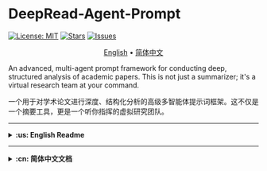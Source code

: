 # DeepRead-Agent-Prompt

[![License: MIT](https://img.shields.io/badge/License-MIT-yellow.svg)](https://opensource.org/licenses/MIT)
[![Stars](https://img.shields.io/github/stars/li4oya/DeepRead-Agent-Prompt?style=social)](https://github.com/li4oya/DeepRead-Agent-Prompt/stargazers)
[![Issues](https://img.shields.io/github/issues/li4oya/DeepRead-Agent-Prompt)](https://github.com/li4oya/DeepRead-Agent-Prompt/issues)

<p align="center">
  <a href="#-about-the-project">English</a> •
  <a href="#-关于项目">简体中文</a>
</p>

An advanced, multi-agent prompt framework for conducting deep, structured analysis of academic papers. This is not just a summarizer; it's a virtual research team at your command.

一个用于对学术论文进行深度、结构化分析的高级多智能体提示词框架。这不仅是一个摘要工具，更是一个听你指挥的虚拟研究团队。

---

<details>
<summary><strong>:us: English Readme</strong></summary>

## 🚀 About The Project

In the age of information overload, researchers and students are drowning in papers. Traditional "summarize this" prompts provide a superficial overview at best. They often miss the nuances of the methodology, the context of the research, and the true significance of the experimental results.

**DeepRead-Agent-Prompt** solves this problem by simulating a collaborative team of AI specialists. Each "agent" has a distinct role—from identifying core concepts to meticulously dissecting the methodology and experimental design. The result is a comprehensive, multi-faceted analysis that mirrors the depth you'd expect from a human expert group.

### ✨ Key Features

*   **🧠 Multi-Agent Simulation**: Deploys five specialized AI agents for a holistic analysis.
*   **🔬 In-Depth Methodological Breakdown**: Goes far beyond summarization to provide a step-by-step deconstruction of the paper's technical approach.
*   **📊 Structured Experimental Analysis**: Presents experimental results in a clear "Reason - Result - Figure" format for easy digestion.
*   **🧩 Context-Aware**: Analyzes the paper's background, core scientific questions, and its place within the broader research landscape.
*   **🤖 Model Agnostic**: Designed to work with any powerful Large Language Model (e.g., GPT-4o, Claude 3 Opus, Gemini 1.5).
*   **📖 Open & Transparent**: The entire prompt is open-source, allowing for community verification, customization, and improvement.

## 🤖 The Core Prompt

This is the engine that drives the analysis. It's designed to be a single, powerful prompt that you provide to your chosen LLM.

<details>
<summary><strong>Click to view the full Multi-Agent Prompt</strong></summary>

```
Task: In-depth Collaborative Analysis of an Academic Paper
Role Definitions
You will act as a Project Coordinator, responsible for dispatching five AI agents with different specialized abilities to collaboratively complete a comprehensive, in-depth analysis of a research paper. These five agents are:

1. Academic Keyword Extraction Expert
Responsibilities: Identify and extract the 3-5 most central academic domain keywords from the paper's content.

Key Focus: Ensure the accuracy and representativeness of the keywords by synthesizing information from the abstract, main text, and figures.

2. Research Background Analysis Expert
Responsibilities: Conduct a comprehensive analysis of the paper's research background and related work.

Key Focus:

Summarize the current state of the art, challenges, and development trends in the paper's field.

List and analyze related research works, including significant pioneering studies and the latest advancements.

Elucidate the importance, necessity, and innovative contributions of the current study.

Reference the introduction section and relevant data figures.

3. Problem Identification Expert
Responsibilities: Precisely identify and articulate the core scientific problem addressed in the paper.

Key Focus:

Clearly define the core problem the paper aims to solve.

Analyze the significance and research value of this problem.

Identify the limitations and shortcomings of existing methods.

Enhance understanding by referencing illustrative diagrams or comparative figures related to the problem.

4. Methodology Design Analysis Expert
Responsibilities: Provide a deep, step-by-step, multi-level analysis of the methodology proposed in the paper.

Detailed Work Requirements:

4.1 Overall Methodological Architecture Analysis
Overall Design Philosophy: Explain the core idea and design philosophy of the method.

Architectural Component Diagram: Based on the system architecture diagram, detail the functional role of each module.

Data Flow Analysis: Trace the path and transformation of data throughout the entire system.

Differentiation from Existing Methods: Highlight the innovative architectural features of this method.

4.2 Step-by-Step Breakdown of Key Procedures
Provide an in-depth analysis for each key step of the methodology:

Step X: [Step Name]

Objective and Role: What specific problem does this step address, and what is its function within the overall method?

Input-Output Definition: Clearly define the input data format and the resulting output of this step.

Core Algorithmic Mechanism:

Describe the working principle of the algorithm in detail.

Explain the meaning and computational logic of key mathematical formulas.

Analyze the time/space complexity of the algorithm (if mentioned).

Technical Implementation Details:

The specific computational process and processing steps.

The rationale behind key parameter settings and their impact.

Any special data processing techniques or optimization strategies.

Innovation Identification: How does this step improve upon traditional methods?

Corresponding Figure/Table Reference: Clearly cite relevant algorithm flowcharts, formula images, or illustrative diagrams.

4.3 In-depth Interpretation of Key Technologies
Core Algorithm Deep Dive:

The mathematical foundation and theoretical basis of the algorithm.

Analysis of theoretical properties such as convergence, stability, etc.

The scope of applicability and limitations of the algorithm.

Key Data Structures: Important data representation methods and storage strategies.

Optimization Strategy Analysis: Techniques for performance improvement, computational acceleration, etc.

Robustness Design: Mechanisms for handling edge cases and abnormal data.

4.4 Method Integration and Synergy
Inter-Module Interaction: The collaboration mechanisms between different components.

End-to-End Pipeline: The complete processing chain from raw input to final output.

Key Decision Points: Important branches and logical judgments during the method's execution.

5. Experiment Analysis Expert
Responsibilities: Systematically evaluate the paper's experimental design and results analysis.

Key Focus:

Describe the experimental setup in detail (datasets, evaluation metrics, baseline methods, hardware configuration, etc.).

Analyze each experiment in a standardized format, specifically including:

Rationale for Experimental Design: Explain why this experiment was designed and what hypothesis it aims to validate.

Experimental Results: Describe the quantitative and qualitative results in detail.

Corresponding Figures/Tables: Clearly identify the specific figure or table numbers and their content that support the experimental results.

Evaluate the sufficiency, scientific rigor, and persuasiveness of the experiments.

Input Materials
You will receive the following complete paper materials:

Paper Abstract: A summary of the core content.

Paper Main Text: The full text, thoroughly cleaned and pre-processed.

List of Image Resources: High-resolution image paths for each page of the paper, including figures, tables, formulas, algorithm flowcharts, and system architecture diagrams.

Execution Flow
Phase One: Task Distribution and Guidance
Distribute the paper materials (abstract, main text, image resources) to all five specialized agents.

Provide targeted instructions for each agent:

Guide the Keyword Extraction Expert to distill precise keywords using multi-dimensional information.

Guide the Research Background Analysis Expert to deeply investigate related work and the current state of the art.

Guide the Problem Identification Expert to accurately pinpoint the core problem and its significance.

Critically guide the Methodology Design Analysis Expert to leverage image resources for understanding complex technical details and to perform a step-by-step deep dive according to the detailed requirements in sections 4.1-4.4.

Critically guide the Experiment Analysis Expert to analyze the complete logic of each experiment following the standardized format.

Phase Two: Coordination and Integration
Collect and integrate the professional analysis results from all agents to form a structured, comprehensive report.

Final Deliverable
Generate a clearly structured and detailed comprehensive analysis report, strictly organized into the following five sections:

1. Core Keywords
3-5 of the most representative academic keywords.

A brief explanation for each keyword.

2. Research Background and Related Work
Current state and development trends of the research field.

A list of related research works and an analysis of their contributions.

The innovation and importance of the present study.

3. Core Scientific Problem
A clear definition of the problem to be solved.

The importance and challenges of the problem.

The limitations of existing methods.

4. Methodology Design Explained
4.1 Overall Methodological Architecture
Overall Design Philosophy: ...

Analysis of Architectural Components: (Reference Figure X)...

Data Flow: ...

Innovative Architectural Features: ...

4.2 Detailed Analysis of Key Steps
Step 1: [Specific Step Name]

Objective and Role: ...

Input and Output: ...

Core Algorithmic Mechanism:

Working Principle: ...

Interpretation of Mathematical Formulas: ...

Complexity Analysis: ...

Technical Implementation Details:

Specific Computational Process: ...

Parameter Settings: ...

Optimization Strategies: ...

Innovation: ...

Corresponding Figure/Table: Figure X shows...

[Repeat the above format for each key step]

4.3 In-depth Analysis of Core Technologies
4.3.1 Disciplinary Affiliation and Theoretical Foundations
Primary Academic Field: Clearly identify the core discipline to which the paper's method belongs (e.g., Machine Learning, Computer Vision, Natural Language Processing, Signal Processing, Statistics, Mathematical Optimization, Control Theory).

Interdisciplinary Identification: Identify any cross-disciplinary theories involved (e.g., Cognitive Science, Neuroscience, Information Theory, Graph Theory, Game Theory).

Theoretical Lineage:

Mathematical Foundations: Relevant theories from probability, linear algebra, calculus, statistics, topology, etc.

Algorithmic Theory: The theoretical origins of the employed algorithms (e.g., Deep Learning, Reinforcement Learning, Evolutionary Algorithms, Graph Algorithms, Optimization Theory).

Domain-Specific Theory: The core theoretical frameworks and fundamental assumptions of the professional field.

Methodological Genealogy: The method's position in the developmental history of its discipline, its evolutionary relationships, and its theoretical heritage.

4.3.2 Core Algorithm Deep Dive
The mathematical foundation and theoretical basis of the algorithm.

Analysis of theoretical properties such as convergence, stability, etc.

The scope of applicability and limitations of the algorithm.

4.3.3 Key Data Structures and Representations
Important data representation methods and storage strategies.

The theoretical advantages and computational efficiency of the chosen data structures.

4.3.4 Optimization Strategy Analysis
Techniques for performance improvement, computational acceleration, etc.

The theoretical basis and applicable conditions for the optimization strategies.

4.3.5 Robustness Design
Mechanisms for handling edge cases and abnormal data.

The theoretical basis and implementation methods for ensuring stability.

4.4 Method Integration Analysis
Module-Synergy Mechanism: ...

End-to-End Processing Pipeline: ...

Key Decision Logic: ...

5. Experiment Analysis
5.1 Experimental Setup
Dataset Description

Explanation of Evaluation Metrics

Introduction of Baseline Methods

Experimental Platform and Parameter Configuration

5.2 Detailed Experimental Analysis
For each experiment, analyze according to the following three dimensions:

Experiment X: [Experiment Name]

Rationale for Experimental Design: What hypothesis or question is this experiment designed to validate or answer?

Experimental Results: Detailed quantitative data and qualitative analysis.

Corresponding Figure/Table: Clearly label the figure/table number (e.g., Figure X, Table Y) that supports this result.

Quality Requirements
Professionalism: Ensure each section is completed by the corresponding domain expert.

Completeness: Make full use of the provided text and image information.

Accuracy: Pay special attention to the technical details in the methodology and experiment sections.

Depth: The methodology section must provide a step-by-step, in-depth technical analysis.

Standardization: The experiment analysis section must strictly follow the "Rationale-Results-Figure/Table" three-part structure.

Coherence: The report must be clearly structured with a logical flow.

Figure-Text Correlation: Ensure every technical point is clearly supported by and cites a relevant figure or table.

Please begin the in-depth collaborative analysis of the academic paper according to the requirements above.
```

</details>

## 🛠️ How to Use

1.  **Copy the Prompt**: Copy the entire core prompt from the section above.
2.  **Prepare Your Materials**:
    *   Convert your target paper (e.g., a PDF) into plain text.
    *   (Optional but Recommended) Note down critical diagrams or formulas with their figure numbers.
3.  **Engage the LLM**:
    *   Open a session with a powerful LLM (e.g., GPT-4o).
    *   Paste the **DeepRead-Agent-Prompt** as your first message.
    *   In the next message, provide the paper's text and any image information.
4.  **Receive the Analysis**: The LLM will generate a detailed, structured report.

## 💡 Example Output

Here is a condensed example of the output for the paper *"Respond to Change With Constancy: Instruction-Tuning With LLM for Non-I.I.D. Network Traffic Classification"*.

<details>
<summary><strong>Click to view example analysis</strong></summary>

Here is a comprehensive, in-depth analysis of the research paper, structured as a collaborative report from five specialized AI agents.

1. Core Keywords
Encrypted Traffic Classification: This is the primary task domain. The paper focuses on identifying the category (e.g., application, service, malware) of network traffic even when its content is encrypted and unreadable .

Out-of-Distribution (O.O.D.) Generalization: This is the core challenge the paper addresses. It refers to a model's ability to maintain high performance on test data that follows a different statistical distribution from the training data, a common issue in real-world networks due to factors like application updates and time shifts .

Large Language Models (LLMs): This is the core technology leveraged. The paper adapts the powerful generalization and reasoning capabilities of LLMs, which are typically used for text, to the non-textual domain of network traffic analysis .

Instruction Tuning: This is the key methodological paradigm. Instead of full-scale retraining, the paper uses a lightweight, two-stage tuning process where the LLM is guided with specific instructions to learn traffic graph structures and then adapt to the classification task, enhancing efficiency and O.O.D. performance .

2. Research Background and Related Work
Current State and Development Trends:
The field of network traffic classification is crucial for cybersecurity and network management . However, the widespread adoption of encryption has rendered traditional methods like deep packet inspection (DPI) obsolete . In response, research has shifted towards machine learning-based approaches that analyze content-agnostic data. These are broadly categorized into:

Statistical Feature-based Methods: Using classical machine learning on hand-crafted statistical features (e.g., packet sizes, timings) .

Deep Learning-based Methods: Using neural networks to automatically learn features from raw packet data or sequences .

Pre-training Methods: Applying models like BERT (e.g., ET-BERT) to traffic data to learn general representations, which has shown improved generalization .

Related Research Works and Analysis:
The paper situates its work in the context of several key advancements. Studies like FS-Net and Deeppacket pioneered the use of deep learning on raw traffic sequences. More recent works such as ET-BERT have demonstrated the power of pre-training transformers for this task, achieving strong generalization. Concurrently, methods like GraphDApp and the research on FRG features have highlighted the importance of modeling multi-flow interactions using graph structures to capture more robust patterns.

Innovation and Importance of the Present Study:
The primary innovation of this paper is the novel integration of Large Language Models (LLMs) with a graph-based traffic representation through a self-supervised instruction tuning paradigm. While previous works have struggled with the Independent and Identically Distributed (I.I.D.) assumption , their performance degrades significantly under real-world Out-of-Distribution (O.O.D.) conditions where traffic patterns constantly shift . This study addresses this critical gap by:

Focusing explicitly on O.O.D. generalization, a more realistic and challenging problem.

Leveraging the emergent reasoning and generalization capabilities of LLMs, which have been largely unexplored for this specific problem .

Proposing an efficient instruction-tuning framework (ETooL) that avoids costly retraining, a major limitation of traditional O.O.D. solutions .

Introducing NETD, the first traffic dataset designed specifically to support research on dynamic and controllable distributional shifts .

3. Core Scientific Problem
Problem Definition:
The core scientific problem is the significant performance degradation of encrypted traffic classification models when faced with Out-of-Distribution (O.O.D.) data. This occurs when the statistical distribution of the network traffic changes between the training phase and the deployment (testing) phase, a phenomenon known as "distribution drift" .

Importance and Challenges:
In real-world network environments, distribution drift is inevitable and frequent, caused by factors such as:

Application version updates .

Changes in user behavior over time .

Evolution of network infrastructure and protocols.
This makes models trained under the conventional I.I.D. assumption fragile and unreliable in practice . The challenge is to build a classifier that is robust to these changes and can generalize its knowledge to new, unseen traffic patterns without needing constant access to new labeled data.

Limitations of Existing Methods:
Existing approaches are inadequate for two main reasons :

Feature Instability: Features extracted from single packets or single flows are often not stable enough to withstand distributional shifts .

Insufficient Generalization: Models are typically designed to minimize empirical error on the training distribution and fail to generalize when this distribution changes. The common solution—periodically retraining the model on newly labeled data—is expensive, time-consuming, and labor-intensive, as illustrated in Figure 1(a) .

Figure 1 from the paper starkly contrasts the traditional, reactive "Re-Label, Re-Train" cycle with the proposed proactive "Instruction-Tuning" approach, which aims for inherent generalization.

4. Methodology Design Explained
4.1 Overall Methodological Architecture
Overall Design Philosophy:
The core idea of the ETooL framework is to "Respond to Change With Constancy" . It achieves this by learning robust, generic interaction patterns from multi-flow traffic structures and aligning this structural knowledge with the powerful generalization capabilities of an LLM. Instead of learning brittle single-flow patterns, it learns the underlying "grammar" of flow interactions, which is more stable across distributions. The model is then adapted to specific tasks via lightweight instruction tuning, avoiding costly retraining.

Analysis of Architectural Components (Reference Figure 2):
The ETooL framework, shown in Figure 2, consists of three core, sequential components:

Traffic2Graph: This initial module preprocesses raw traffic (PCAP traces) into a structured graph representation. It acts as the "eyes" of the system, transforming unstructured network data into a format that captures multi-flow relationships .

Graph Structural Instruction Tuning: This is the first tuning phase. Its purpose is to teach the LLM to understand the "language" of traffic graphs. It aligns the graph's structural information with the LLM's natural language space using a self-supervised task, injecting domain knowledge without requiring classification labels .

Traffic-Task Instruction Tuning: This is the second and final tuning phase. It adapts the structurally-aware LLM to the specific downstream task of traffic classification. It fine-tunes the model to map the learned graph representations to the correct traffic categories .

Data Flow:
Raw PCAP traffic is first split into session flows. The Traffic2Graph module extracts features (datagrams, packet sizes) and constructs a Traffic Relation Graph (TRG). This graph, along with natural language instructions, is fed into the first tuning stage, Graph Structural Instruction Tuning, which aligns the graph and text modalities. The resulting model, now possessing an understanding of traffic structure, proceeds to the Traffic-Task Instruction Tuning stage. Here, it is fine-tuned on labeled data to perform the final classification task. During inference, the model takes a traffic graph and outputs a classification label.

Innovative Architectural Features:
The key innovation is the two-stage, parameter-frozen instruction tuning process. Unlike traditional fine-tuning, the vast majority of the LLM's parameters remain frozen. Only a small, lightweight projection layer is trained . This makes the process highly efficient and prevents the catastrophic forgetting of knowledge learned during pre-training, which is crucial for generalization.

4.2 Detailed Analysis of Key Steps
Step 1: Traffic2Graph Construction

Objective and Role: To create a discriminative and robust traffic representation by modeling the interaction patterns between multiple network flows. This step transforms raw traffic into a Traffic Relation Graph (TRG) that is less susceptible to single-flow variations and distribution shifts .

Input and Output:

Input: A sequence of network flows from a raw PCAP trace .

Output: A traffic relation graph G=(V,E), where nodes V represent individual flows and edges E represent their relationships .

Core Algorithmic Mechanism:

Working Principle: The process has two sub-steps:

Flow Extractor: For each flow, it extracts key features: the first 128 bytes of the datagram sequence and the directed packet size sequence (+ for client-to-server, - for server-to-client) .

Flow2Graph: It constructs the graph based on two types of relationships between flows: bursting (flows established within a small time threshold, γ) and adjacency (connecting consecutive BURST structures) .

Technical Implementation Details: The construction process is detailed in Algorithm 1 . Flows are first sorted by their start time. They are then grouped into BURSTs if their start times are within the threshold γ. Edges are created between concurrent flows within the same BURST (burst edges) and between the last flow of one BURST and the first/last flows of the next (adjacency edges) .

Innovation: This step moves beyond single-flow analysis to explicitly model multi-flow collaborations (BURSTs), capturing a higher-level, more stable representation of application behavior.

Corresponding Figure/Table: Figure 2 (left panel) illustrates the entire Traffic2Graph process, from PCAP to the final graph. Algorithm 1 provides the precise construction logic.

Step 2: Graph Structural Instruction Tuning

Objective and Role: To enable the LLM to understand and interpret the traffic graph structure created in Step 1. This self-supervised phase injects essential domain knowledge about traffic flow topology into the LLM before it attempts any classification task .

Input and Output:

Input: The unlabeled TRG and the raw flow features associated with its nodes.

Output: An LLM whose representations are aligned with the traffic graph's structural information.

Core Algorithmic Mechanism:

Working Principle: This step uses a specially designed self-supervised task called BURST Graph Matching . The model is given a traffic graph structure and a disordered set of the corresponding flow features. Its task is to reorder the features correctly by understanding the topological relationships between the graph nodes .

Interpretation of Mathematical Formulas: Before the matching task, a Traffic Graph Encoding Alignment module aligns the representations from a graph encoder (H) and a flow feature encoder (N) using contrastive learning. Formulas (3) and (4) define the cross-entropy loss function used to pull the representations of matching graph structures and flow features together in the embedding space.

Technical Implementation Details: The parameters of the LLM and the graph encoder are kept frozen. Only a lightweight projection layer is trained to map the graph encodings into the LLM's input space . This makes the tuning process extremely efficient in terms of computation and memory.

Innovation: This is a novel application of self-supervised instruction tuning to the network traffic domain. It cleverly forces the LLM to learn the structural semantics of traffic graphs without needing any expensive labeled data.

Corresponding Figure/Table: Figure 2 (middle panel) provides a high-level illustration of this stage, showing the graph structure and flow features being fed to ETooL for the BURST Graph Matching task.

Step 3: Traffic-Task Instruction Tuning

Objective and Role: To adapt the structurally-aware LLM from Step 2 to the final, supervised task of out-of-distribution encrypted traffic classification .

Input and Output:

Input: Labeled training data, consisting of traffic graphs (X) and their corresponding class labels (y) .

Output: The final ETooL model, fine-tuned to predict traffic labels.

Core Algorithmic Mechanism:

Working Principle: The model is fine-tuned using a standard supervised learning objective (e.g., cross-entropy loss). The instruction template now includes the traffic graph information and a prompt asking for the traffic category.

Interpretation of Mathematical Formulas: Formula (5), y=ETooL(X∣(θ;ϕ)), represents the final inference process where the model predicts the label y given the input traffic graph X and its tuned parameters .

Technical Implementation Details: Crucially, this phase also keeps the full LLM backbone and the graph encoder frozen. It only updates the structure-aware projector inherited from Step 2 and a new, lightweight task-specific classification head . This maintains the efficiency and generalization benefits.

Innovation: The continued use of a parameter-efficient tuning strategy for the downstream task ensures that the model adapts to the new task without compromising the robust, general knowledge learned in the previous stages.

Corresponding Figure/Table: Figure 2 (right panel) depicts this final tuning stage, where the model learns from source distribution data and is then used for inference on data with distribution shifts (e.g., version or time shifts).

4.3 In-depth Analysis of Core Technologies
4.3.1 Disciplinary Affiliation and Theoretical Foundations

Primary Academic Field: Machine Learning, specifically Deep Learning for Network Security.

Interdisciplinary Identification: The methodology integrates concepts from Natural Language Processing (Large Language Models, Instruction Tuning), Graph Theory (Graph Neural Networks, graph construction), and Computer Networks (traffic analysis).

Theoretical Lineage:

Mathematical Foundations: The work relies on principles from linear algebra (vector representations), probability and statistics (distribution shift), and optimization (gradient descent for tuning).

Algorithmic Theory: The core is built upon the Transformer architecture (the foundation of LLMs and ET-BERT), Graph Neural Networks (for encoding graph structures), and Contrastive Learning (for multi-modal alignment).

Methodological Genealogy: ETooL evolves from the lineage of pre-training models like BERT. It represents a shift from general pre-training on token sequences (like ET-BERT) to a more sophisticated, structured, and efficient adaptation method (instruction tuning) that explicitly incorporates domain-specific structural knowledge (traffic graphs).

4.3.2-4.3.5 Core Technologies Deep Dive

Core Algorithm (Instruction Tuning on LLM): The use of Vicuna-7B-v1.5 , an advanced LLM, provides powerful baseline capabilities in pattern recognition and reasoning. The core innovation, parameter-efficient instruction tuning, is critical. By freezing the majority of parameters, it prevents "catastrophic forgetting" and allows the model to leverage its vast pre-trained knowledge to generalize to the new, non-textual traffic domain. This is theoretically more robust against overfitting on small datasets compared to full fine-tuning.

Key Data Structures (Traffic Relation Graph): The TRG is a crucial data structure. By abstracting traffic into nodes (flows) and edges (temporal/concurrency relationships), it transforms a time-series problem into a structural one. This representation is inherently more robust to minor variations in packet timings or sizes within a single flow, as it emphasizes the higher-level interaction architecture.

Optimization Strategy (Two-Stage Parameter-Frozen Tuning): This strategy provides significant computational advantages. As shown in the efficiency experiments (RQ4), full-parameter tuning is infeasible due to memory constraints (OOM errors) . The freezing strategy reduces tunable parameters by over 50x, making the approach practical on modern hardware and drastically cutting training time .

Robustness Design: The model's robustness to O.O.D. scenarios is not an add-on but the central design goal. It is achieved by learning from the more invariant multi-flow interaction patterns captured in the TRG, rather than the more volatile single-flow features. The LLM's reasoning ability then allows it to infer these patterns even when the surface-level features have shifted.

4.4 Method Integration Analysis
Module-Synergy Mechanism: The three modules work in a tightly-coupled pipeline. Traffic2Graph provides the structured data. Graph Structural Tuning acts as a bridge, translating this structure into a format the LLM can comprehend. Traffic-Task Tuning then leverages this understanding for the final objective. The synergy is critical: without the graph representation, the LLM would lack robust input; without the structural tuning, the LLM wouldn't understand the graph's semantics.

End-to-End Processing Pipeline: From a raw PCAP file, the system automatically extracts flows, builds a graph, aligns representations, and performs classification, forming a complete end-to-end pipeline for traffic analysis.

Key Decision Logic: The core "decision" is made during the BURST Graph Matching task, where the model is forced to correlate structural topology with flow features. This foundational understanding enables it to make more robust classification decisions later, even under distribution shift.

5. Experiment Analysis
5.1 Experimental Setup
Dataset Description: The experiments use multiple datasets to ensure a comprehensive evaluation:

APP53 [41]: Used for both I.I.D. and O.O.D. scenarios. The O.O.D. settings involve classifying across different application versions (EAC⇒V) and different time periods (EAC⇒T) .

ISCX-Botnet [27]: Used for a challenging O.O.D. malicious traffic classification task, where the test set contains botnet types not seen during training (MSC⇒T) .

NETD: A novel dataset constructed by the authors to test generalization under dynamically adjustable and controllable distribution shifts .

Explanation of Evaluation Metrics: Standard classification metrics are used: Accuracy, Precision (PR), Recall (RC), and F1-Score (F1). The Macro Average is used for multi-class tasks to prevent bias from class imbalance .

Introduction of Baseline Methods: A comprehensive set of 7 state-of-the-art methods are used for comparison, spanning statistical (AppScanner, CUMUL), deep learning (DF, FS-Net, GraphDApp), and pre-training (PERT, ET-BERT) approaches .

Experimental Platform and Parameter Configuration: The model is based on Vicuna-7B-v1.5 and trained on NVIDIA Tesla A800 GPUs (80 GB). Key hyperparameters include a learning rate of 2×10 
−3
  and a BURST time threshold of 1s .

5.2 Detailed Experimental Analysis
Experiment 1: Overall Performance Comparison (RQ1)

Rationale for Experimental Design: To answer the primary research question: How does ETooL perform against state-of-the-art methods in both standard I.I.D. (supervised) and more realistic O.O.D. (zero-shot) traffic classification settings?

Experimental Results: ETooL consistently and significantly outperforms all baseline methods across all tasks.

I.I.D. Scenarios: On APP53, ETooL achieves F1 scores of 93.19% and 92.11%, representing improvements of 6.62% and 4.19% over the best baseline (ET-BERT) . This shows its superior feature learning even in ideal conditions.

O.O.D. Scenarios: The superiority is even more pronounced here. On the APP53 time-shift task, the F1-score of a strong baseline like ET-BERT drops from 86.57% to 56.71%. In contrast, ETooL's score only drops from 93.19% to 74.88%, demonstrating far greater robustness . On the challenging ISCX-Botnet task, ETooL achieves a 95.03% F1 score, a 9.16% improvement over the best baseline .

Corresponding Figure/Table: Table IV details the performance on all APP53 tasks. Table V details the performance on the ISCX-Botnet tasks.

Experiment 2: Ablation Study (RQ2)

Rationale for Experimental Design: To dissect the ETooL framework and quantify the contribution of its individual components (input features, graph structure, LLM) to the overall performance.

Experimental Results: Every component is shown to be crucial.

Removing raw datagrams or packet lengths leads to performance drops of 4.02% and 2.44% in F1-score, respectively, showing both contribute but datagrams are more impactful .

Removing the Graph Structural Tuning phase causes the most catastrophic performance drop, with an average F1 reduction of 22.13%. This proves that teaching the LLM to understand the traffic graph is the most critical part of the methodology .

Replacing the LLM with a standard Graph Transformer (w/o Large Language Model) results in a 12.84% average F1 drop, highlighting that the LLM's inherent reasoning and generalization capabilities are vital for mitigating misclassification under distribution shifts .

Corresponding Figure/Table: Table VI presents the detailed results of the ablation study across five different tasks.

Experiment 3: Generalization Ability on Dynamic Datasets (RQ3)

Rationale for Experimental Design: To evaluate the model's robustness in a more controlled and challenging setting using the newly proposed NETD dataset, which allows for varying degrees and types of distribution shifts.

Experimental Results: ETooL demonstrates superior generalization across all four variants of the NETD dataset. While methods like ET-BERT perform comparably in the I.I.D. setting (the folded line), their performance drops significantly under the Non-I.I.D. conditions. ETooL consistently maintains the highest F1-score, proving its ability to handle both proportional and compositional data biases effectively .

Corresponding Figure/Table: Figure 4 visually compares the performance of all methods on the four NETD datasets, clearly showing ETooL's superior and more stable performance in O.O.D. scenarios.

Experiment 4: Model Efficiency Study (RQ4)

Rationale for Experimental Design: To assess the practicality of the proposed instruction tuning framework in terms of training time, memory usage, and computational load.

Experimental Results: The parameter-freezing strategy is essential for efficiency. Attempting to tune all LLM parameters results in Out of Memory (OOM) errors. The proposed freeze-tuning approach reduces the number of trainable parameters by a factor of more than 50, enabling training on available hardware and significantly cutting down training time (e.g., from OOM to 1h 38min for the traffic task) . While inference latency is too high for real-time line-rate detection, it is practical for offline analysis or human-in-the-loop assisted decision-making .

Corresponding Figure/Table: Table VII provides a clear quantitative comparison of the "tuning" vs. "freeze" strategies across training time, tunable parameters, GPU memory, and FLOPS.

Experiment 5: Hyper-parameter Analysis (RQ5)

Rationale for Experimental Design: To investigate the sensitivity of the model's performance to key hyper-parameter choices, namely the BURST time threshold and the learning rate.

Experimental Results: The model's performance is sensitive to these parameters, but stable within a reasonable range. A BURST time threshold of approximately 1 second yields the best results, balancing the need to group related flows without incorrectly merging unrelated ones . The optimal learning rate was found to be 2×10 
−3
 , avoiding the instability of a high rate and the slow convergence of a low rate .

Corresponding Figure/Table: Figure 5 plots the F1-score against different values for the BURST Time Threshold (a) and Learning Rate (b), visually demonstrating the optimal ranges.

</details>

## 🤝 Contributing

Contributions are greatly appreciated. Please feel free to fork the repo, create a pull request, or open an issue.

## 🌟 Future Vision & The DeepRead Bot

The `DeepRead-Agent-Prompt` is a powerful foundation. The future vision is to evolve this into a more robust and accessible tool.

**For a more convenient, one-click experience, we are developing the DeepRead Bot.** This bot will offer features like direct PDF/URL upload, interactive analysis, and knowledge base integration.

Stay tuned for updates! Your support for this open-source project helps accelerate the development of these advanced features.

## 📜 License

Distributed under the MIT License. See `LICENSE` for more information.

## 📧 Contact

Project Link: [https://github.com/li4oya/DeepRead-Agent-Prompt](https://github.com/li4oya/DeepRead-Agent-Prompt)

</details>

---

<details>
<summary><strong>:cn: 简体中文文档</strong></summary>

## 🚀 关于项目

在信息爆炸的时代，研究人员和学生正被海量的论文所淹没。传统的“总结一下”这类提示词最多只能提供肤浅的概览，往往会忽略方法论的细微差别、研究的背景以及实验结果的真正意义。

**DeepRead-Agent-Prompt** 通过模拟一个由AI专家组成的协作团队来解决这个问题。每个“智能体”都有明确的分工——从识别核心概念到一丝不苟地剖析方法论和实验设计。最终产出的是一份全面、多维度的分析报告，其深度足以媲美人类专家团队的水平。

### ✨ 核心特性

*   **🧠 多智能体模拟**：调度五个专业的AI智能体，进行全面的协同分析。
*   **🔬 深度方法剖析**：远超普通摘要，对论文的技术方案进行逐步骤的解构。
*   **📊 结构化实验分析**：以清晰的“理由-结果-图表”格式呈现实验结果，易于理解。
*   **🧩 上下文感知**：分析论文的研究背景、核心科学问题及其在更广阔研究领域中的位置。
*   **🤖 模型无关**：旨在与任何强大的大型语言模型（如 GPT-4o, Claude 4, Gemini 2.5）协同工作。
*   **📖 开放透明**：整个提示词完全开源，允许社区验证、定制和改进。

## 🤖 核心提示词

这是驱动整个分析过程的引擎。它被设计成一个单一、强大的提示词，您可以直接提供给您选用的大语言模型。

<details>
<summary><strong>点击查看完整的多智能体提示词</strong></summary>

```
# 任务：学术论文深度协同分析
## 角色定义

你将扮演一个**项目协调员**的角色，负责调度五个具有不同专业能力的AI智能体来协同完成一项综合性的论文深度分析任务。这五个智能体分别是：

### 1. 学术关键词提取专家

- **职责**：从论文内容中识别并提取3-5个最核心的学术领域关键词
- **工作重点**：结合摘要、正文和图表内容，确保关键词的准确性和代表性

### 2. 研究背景分析专家

- **职责**：全面分析论文的研究背景和相关工作
- **工作重点**：
    - 总结论文所处领域的研究现状、面临的挑战和发展趋势
    - **列出并分析相关研究工作**，包括重要的先驱性研究和最新进展
    - 阐述本研究的重要性、必要性和创新性贡献
    - 参考引言部分和相关数据图表

### 3. 问题识别专家

- **职责**：精确识别和阐述论文的核心科学问题
- **工作重点**：
    - 清晰定义论文旨在解决的核心问题
    - 分析该问题的重要性和研究价值
    - 识别现有方法的局限性和不足
    - 结合问题示例图或对比图增强理解

### 4. 方法设计分析专家

- **职责**：深度解析论文提出的方法论，提供**逐步骤、多层次**的技术方案剖析
- **详细工作要求**：

#### 4.1 方法总体架构分析

- **整体设计理念**：阐述方法的核心思想和设计哲学
- **架构组件图解**：结合系统架构图，详细说明每个模块的功能定位
- **数据流向分析**：追踪数据在整个系统中的传递路径和变换过程
- **与现有方法的差异**：突出本方法的创新架构特点

#### 4.2 关键步骤逐一解析

**对方法的每个关键步骤进行深度剖析**：

**步骤X：[步骤名称]**

- **目标与作用**：该步骤要解决什么具体问题，在整体方法中的作用
- **输入输出定义**：明确该步骤的输入数据格式和输出结果
- **核心算法机制**：
    - 详细描述算法的工作原理
    - 解释关键数学公式的含义和计算逻辑
    - 分析算法的时间/空间复杂度（如果提及）
- **技术实现细节**：
    - 具体的计算流程和处理步骤
    - 关键参数的设置依据和影响
    - 特殊的数据处理技巧或优化策略
- **创新点识别**：该步骤相比传统方法的改进之处
- **对应图表引用**：明确指出相关的算法流程图、公式图片或示例图

#### 4.3 关键技术深度解读

- **核心算法详解**：
    - 算法的数学基础和理论依据
    - 算法收敛性、稳定性等理论性质分析
    - 算法的适用范围和局限性
- **关键数据结构**：重要的数据表示方法和存储策略
- **优化策略分析**：性能提升、计算加速等优化手段
- **鲁棒性设计**：处理边界情况和异常数据的机制

#### 4.4 方法集成与协同

- **模块间交互**：不同组件之间的协作机制
- **端到端流程**：从原始输入到最终输出的完整处理链路
- **关键决策点**：方法执行过程中的重要分支和判断逻辑

### 5. 实验分析专家

- **职责**：系统性评估论文的实验设计和结果分析
- **工作重点**：
    - 详细描述**实验环境设置**（数据集、评估指标、基线方法、硬件配置等）
    - **按照规范化格式分析每个实验**，具体包括：
        - **实验设计的理由**：解释为什么要设计这个实验，要验证什么假设
        - **实验结果**：详细描述实验的定量和定性结果
        - **对应图表**：明确指出支撑该实验结果的具体图表编号和内容
    - 评估实验的充分性、科学性和说服力

## 输入材料

你将接收以下完整的论文材料：

- **论文摘要**：核心内容概述
- **论文正文**：经过深度清洗和预处理的全文文本
- **图片资源列表**：包含论文每一页的高清图片路径，涵盖图表、公式、算法流程图和系统架构图

## 执行流程

### 阶段一：任务分发与指导

1. 将论文材料（摘要、正文、图片资源）分发给所有五个专业智能体
2. 为每个智能体提供针对性的工作指导：
    - 指导**关键词提取专家**结合多维度信息提炼精准关键词
    - 指导**研究背景分析专家**深入挖掘相关工作和研究现状
    - 指导**问题识别专家**准确定位核心问题及其重要性
    - 重点指导**方法设计分析专家**利用图片资源理解复杂技术细节，按照4.1-4.4的详细要求进行逐步骤深度解析
    - 重点指导**实验分析专家**按照标准化格式解析每个实验的完整逻辑

### 阶段二：协调与整合

收集并整合所有智能体的专业分析结果，形成结构化的综合报告

## 最终交付物

生成一份**结构清晰、内容详实**的综合分析报告，严格按照以下五个部分组织：

### 1. 核心关键词

- 3-5个最具代表性的学术关键词
- 每个关键词的简要说明

### 2. 研究背景与相关工作

- 研究领域现状和发展趋势
- **相关研究工作列表及其贡献分析**
- 本研究的创新性和重要性

### 3. 核心科学问题

- 待解决问题的清晰定义
- 问题的重要性和挑战性
- 现有方法的局限性

### 4. 方法设计详解

#### 4.1 方法总体架构

- 整体设计理念：...
- 架构组件分析：（参考图X）...
- 数据流向：...
- 创新架构特点：...

#### 4.2 关键步骤详细解析

**步骤1：[具体步骤名称]**
• 目标与作用：...
• 输入输出：...
• 核心算法机制：

- 工作原理：...
- 数学公式解读：...
- 复杂度分析：...  

    • 技术实现细节：
- 具体计算流程：...
- 参数设置：...
- 优化策略：...  

    • 创新点：...  

    • 对应图表：图X显示了...

**[对每个关键步骤重复上述格式]**

#### 4.3 核心技术深度分析

##### 4.3.1 学科归属与理论基础

- **主要学科领域**：明确识别论文方法所属的核心学科（如机器学习、计算机视觉、自然语言处理、信号处理、统计学、数学优化、控制论等）
- **交叉学科识别**：识别涉及的跨学科理论（如认知科学、神经科学、信息论、图论、博弈论等）
- **理论基础脉络**：
    - 数学基础：相关的概率论、线性代数、微积分、统计学、拓扑学等数学理论
    - 算法理论：所采用算法的理论来源（如深度学习、强化学习、进化算法、图算法、优化理论等）
    - 领域特定理论：专业领域的核心理论框架和基础假设
- **方法学谱系**：该方法在相应学科发展史中的位置、演进关系和理论传承

##### 4.3.2 核心算法详解

- 算法的数学基础和理论依据
- 算法收敛性、稳定性等理论性质分析
- 算法的适用范围和局限性

##### 4.3.3 关键数据结构与表示

- 重要的数据表示方法和存储策略
- 数据结构选择的理论优势和计算效率

##### 4.3.4 优化策略分析

- 性能提升、计算加速等优化手段
- 优化策略的理论基础和适用条件

##### 4.3.5 鲁棒性设计

- 处理边界情况和异常数据的机制
- 稳定性保证的理论依据和实现方法

#### 4.4 方法集成分析

- 模块协同机制：...
- 端到端处理流程：...
- 关键决策逻辑：...

### 5. 实验分析

#### 5.1 实验环境设置

- **数据集描述**
- **评估指标说明**
- **基线方法介绍**
- **实验平台和参数配置**

#### 5.2 实验详细分析

**针对每个实验，按以下三个维度进行分析**：

**实验X：[实验名称]**

- **实验设计的理由**：该实验旨在验证什么假设或回答什么问题
- **实验结果**：详细的定量数据和定性分析结果
- **对应图表**：明确标注支撑该结果的图表编号（如图X、表Y等）

## 质量要求

- **专业性**：确保每部分都由相应领域专家完成
- **完整性**：充分利用提供的文本和图片信息
- **准确性**：特别注重方法论和实验部分的技术细节解读
- **深度性**：方法设计部分必须提供逐步骤的深度技术剖析
- **规范性**：实验分析部分严格按照"理由-结果-图表"的三段式结构
- **条理性**：报告结构清晰，逻辑连贯
- **图表关联性**：确保每个技术要点都有明确的图表支撑和引用

---

**请按照上述要求，开始执行学术论文的深度协同分析任务。**
```

</details>

## 🛠️ 如何使用

1.  **复制提示词**: 复制上方区域内的完整核心提示词。
2.  **准备材料**:
    *   将你的目标论文（例如 PDF 文件）转换为纯文本(若对话网站已经有很好的对PDF的处理，可以直接丢PDF)。
    *   （可选但推荐）如果论文中有关键的图表或公式，请记下它们的编号。
3.  **与大模型交互**:
    *   在你选用的大模型（如 Gemini pro 2.5）的对话界面中。
    *   将 **DeepRead-Agent-Prompt** 作为你的第一条消息粘贴并发送。
    *   在同一条消息中，提供论文的文本和图表信息（或者直接提供PDF）。
4.  **接收分析报告**: 大模型将遵循多智能体框架，生成一份详细、结构化的报告。

## 💡 输出示例

以下是针对论文 *《Respond to Change With Constancy: Instruction-Tuning With LLM for Non-I.I.D.Network Traffic Classification》* 生成的分析报告精简示例。

<details>
<summary><strong>点击查看分析示例</strong></summary>

### **综合分析报告**

**论文题目：**Respond to Change With Constancy: Instruction-Tuning With LLM for Non-I.I.D.Network Traffic Classification

---

### **1. 核心关键词**

由**学术关键词提取专家**分析摘要、引言和结论后，提炼出以下核心关键词：

- **Encrypted Traffic Classification (加密流量分类):**本研究的核心任务，即在无法访问流量明文内容的情况下，识别和分类网络流量的来源（如具体应用或服务）。这是网络安全和管理的基础技术。
- **Out-of-Distribution (O.O.D.) Generalization (分布外泛化):**论文旨在解决的核心挑战。指模型在面对与训练数据分布不一致（即Non-I.I.D.）的测试数据时，仍能保持高性能的能力。现实网络中，应用更新、时间变化等因素都会导致数据分布漂移。
- **Large Language Models (LLM, 大语言模型):**本研究采用的核心技术。利用LLM强大的知识储备、推理和泛化能力，作为解决O.O.D.问题的新范式。
- **Instruction Tuning (指令微调):**实现LLM与流量分析任务对齐的关键方法。通过设计特定格式的指令来引导预训练的LLM适应新领域的任务，从而在少量甚至零样本的情况下实现有效的知识迁移和泛化。

---

### **2. 研究背景与相关工作**

由**研究背景分析专家**基于引言和相关工作部分，进行深度梳理：

- **研究领域现状和发展趋势:**
    - **现状：**随着网络流量全面加密成为常态，传统的深度包检测（DPI）技术逐渐失效。现有加密流量分析方法主要分为三类：基于统计特征的方法、基于原始流量特征的方法和基于原始报文的方法。
    - **挑战：**这些方法大多基于一个脆弱的假设：训练和测试数据是独立同分布（I.I.D.）的。然而，在真实的网络环境中，应用版本更新、用户行为变化等因素导致流量的概率分布持续漂移（即O.O.D.问题），使得模型性能急剧下降。传统应对策略（如周期性重训练）成本高昂，且面临“灾难性遗忘”问题。
    - **发展趋势：**预训练技术（如ET-BERT）在流量分析领域展现了良好的泛化潜力，但未能完全解决O.O.D.挑战。与此同时，大语言模型（LLM）因其强大的跨领域泛化能力和对指令的理解能力，被视为解决复杂领域适应性问题的新兴力量。将LLM通过指令微调范式应用于特定领域成为前沿趋势。
- **相关研究工作列表及其贡献分析:**
    - 统计特征方法 (如CUMUL, AppScanner): 依赖专家手动设计统计特征（如包大小），虽然能处理加密流量，但难以适应快速变化的应用和网络环境。
    - 深度学习方法 (如FS-Net, Deeppacket, GraphDApp): 能够自动从原始流量中提取特征，但严重依赖大规模有监督数据，且同样受限于I.I.D.假设。
    - 预训练方法 (如PERT, ET-BERT): 通过自监督学习从未标注数据中学习通用流量表示，提升了模型的泛化能力，但未专门针对O.O.D.问题进行设计。
- **本研究的创新性和重要性:**
    - **创新性：**首次提出一个名为ETooL的流量图谱指令微调框架，将流量的结构化知识（多流交互图）与LLM的泛化能力相结合，以应对O.O.D.加密流量分类问题。此外，还构建了一个支持动态分布调整的新数据集NETD，填补了该领域研究资源的空白。
    - **重要性：**本研究为解决现实世界中动态、变化的加密流量分析难题提供了一种全新的、更具鲁棒性的解决方案。它摆脱了对持续重训练的依赖，通过“以不变应万变”的思路，让模型学习流量中更本质、更稳定的交互模式，对提升网络安全防御系统的自适应能力具有重要意义。

---

### **3. 核心科学问题**

由**问题识别专家**精确提炼论文解决的核心问题：

- **待解决问题的清晰定义:**如何构建一个加密流量分类模型，使其在面对由应用更新、时间推移等因素引起的网络流量分布漂移（Out-of-Distribution）时，能够在无需重训练的情况下，依然保持高准确率和强大的泛化能力？
- **问题的重要性和挑战性:**
    - **重要性:**现实世界的网络流量本质上是动态和非平稳的（Non-I.I.D.）。依赖I.I.D.假设的模型在实际部署中性能会严重下降，这对于网络攻击检测、服务质量保障等关键安全任务是致命的。
    - **挑战性:** 主要挑战在于两点：(1) **特征不稳定性(Feature Instability):**单一数据流的特征在分布变化时非常脆弱。(2) **泛化能力不足(Insufficient Generalization):**现有模型旨在拟合特定的训练分布，缺乏向未知分布迁移的能力。
- **现有方法的局限性:**
    - 现有方法通常依赖不稳定的单流特征，并且为特定分布设计，泛化能力差。
    - 最直接的解决方案——周期性地用新标注数据重训练模型，不仅消耗大量时间和人力，还会在适应新分布的同时忘记旧分布的知识。
    - 图1(a) 直观地展示了传统方法在面对分布漂移时的“遗忘”困境。

---

### **4. 方法设计详解**

由**方法设计分析专家**进行深度、逐步骤的技术剖析：

#### **4.1 方法总体架构**

- **整体设计理念：**核心思想是学习流量中比单流特征更稳定、更通用的“多流交互关联模式”，并利用大语言模型（LLM）卓越的推理和泛化能力，通过指令微调使其理解这些模式，从而在分布变化时也能做出准确分类，实现“以不变（稳定的交互模式）应万变（动态的流量分布）”。
- 架构组件分析（参考图2）: ETooL框架包含三个核心组件，并通过一个两阶段微调流程实现：

    ![](https://secure2.wostatic.cn/static/MTwNybn5MfR2gNtga9sZP/image.png?auth_key=1760083772-7uh4fzWv2Z62E2aTT7ZCJ6-0-e8125bc54e69859d32b6dcc23658da4b)

    1. **Traffic2Graph:**流量到图的转换模块。负责将原始网络流量（PCAP Trace）预处理并构建成一个能表示多流交互关系的“流量关系图”（Traffic Relation Graph, TRG）。
    2. **Graph Structural Instruction Tuning:**图结构指令微调阶段。这是一个自监督学习阶段，旨在让LLM理解TRG的拓扑结构和节点特征。它包含“流量图编码对齐”和“BURST图匹配”两个子任务。
    3. **Traffic-Task Instruction Tuning:**流量任务指令微调阶段。在LLM具备图理解能力后，此阶段使用少量有标签数据，通过特定任务指令，将模型的能力聚焦到最终的流量分类任务上。
- **数据流向:** 整个流程如**图2**所示：原始PCAP包 → 拆分为会话流 → 提取每个流的特征序列 → **(Traffic2Graph)** 构建流量关系图TRG → **(Graph Structural Instruction Tuning)** 通过自监督任务让ETooL模型理解图结构 → **(Traffic-Task Instruction Tuning)**针对具体分类任务进行微调 → 输出最终的流量类别。
- **创新架构特点:**最大的创新在于设计了一个两阶段的指令微调范式，它巧妙地将结构化数据（流量图）的领域知识注入到为文本设计的LLM中，专门用于解决网络流量领域的O.O.D.问题。

根据您提供的论文，ETooL模型是一个专为解决**非独立同分布（Non-I.I.D.）**场景下的加密网络流量分类问题而设计的创新框架。它的全称是 **E**ncrypted **T**raffic **O**ut-**o**f-Distribution **I**nstruction **T**uning with **L**LM（基于LLM和指令微调的分布外加密流量模型）。

以下是对ETooL模型的详细解释：

### 1. 解决的核心问题

传统的加密流量分类模型通常假设训练数据和未来遇到的测试数据遵循相同的概率分布（即独立同分布，I.I.D.）。然而，在真实的网络环境中，由于应用版本更新、用户行为变化或时间推移，网络流量的模式会不断变化，导致数据分布发生**漂移（Distribution Drift）**。这种漂移使得在旧数据上训练好的模型在新数据上性能急剧下降。现有方法通常需要不断用新数据重新训练模型，这既耗时又耗力，并且可能导致模型忘记旧的知识。

ETooL的目标就是解决这一难题，构建一个能够**“以不变应万变”**的模型，使其在面对分布变化的流量时，无需重新训练也能保持强大的分类能力和泛化性。

### 2. ETooL的核心思想

ETooL的核心思想是，**单个网络流的特征（如包大小、时间间隔）在分布变化时容易变得不稳定，但多个网络流之间的交互模式和拓扑关系则相对更为稳健**。因此，ETooL不依赖单个数据流，而是专注于学习这种更通用的、跨流的交互关联模式。它通过将这些稳定的结构化知识注入到具有强大推理和泛化能力的大语言模型（LLM）中，来提升模型对未知流量分布的适应性。

### 3. ETooL的工作流程与核心组件

ETooL的框架主要包含三个核心组件，通过一个两阶段的指令微调（Instruction Tuning）流程来实现，如论文中的图2所示。

#### **阶段一：Traffic2Graph (流量到图的转换)**

这是数据预处理阶段，负责将原始的网络流量转化为结构化的图表示。

- **输入**：原始的网络流量PCAP包。
- **过程**：
    - **节点 (Node)**：图中的每个节点代表一个独立的网络流（由源/目的IP、端口和协议五元组定义）。每个节点包含该流的原始报文（Raw Datagram）序列和有向包长度（Packet Length）序列等特征。
    - **边 (Edge)**：边代表不同流之间的交互关系，主要有两种：
        1. **Burst边**：连接在同一个微小时间窗口内并发建立的多个流，反映它们在功能上的协同关系。
        2. **邻接边**：连接时间上前后相邻的两个“Burst”结构，反映业务流程的延续性。
- **输出**：一个被称为**流量关系图（Traffic Relation Graph, TRG）**的数据结构，它捕捉了多流之间的交互拓扑。

#### **阶段二：Graph Structural Instruction Tuning (图结构指令微调)**

这是一个自监督学习阶段，其目的是让大语言模型（LLM）学会**理解**流量图的结构和特征，将流量领域的专业知识注入LLM。

- **流量图编码对齐**：此模块利用对比学习的方法，将图的拓扑结构表示和图中节点（流）的特征表示在编码空间中进行对齐。这确保了LLM能够将抽象的图结构与具体的流量行为关联起来。
- **BURST图匹配任务**：这是一个创新的自监督任务。模型会收到一个流量子图和一组顺序被打乱的、与该子图节点对应的流量特征。模型的任务是根据图的拓扑关系，将这些被打乱的特征重新排序，使其与图中的节点正确对应。通过完成这个任务，LLM被迫学习和理解图的连接关系。

#### **阶段三：Traffic-Task Instruction Tuning (流量任务指令微调)**

在LLM具备了图理解能力后，此阶段利用有标签的数据，将模型的能力**适配**到最终的加密流量分类任务上。

- **过程**：模型接收包含待分类流量图的指令（例如：“分析以下流量图，并确定其所属的应用类别”）。
- **高效微调**：此阶段采用参数冻结的轻量级微调策略，只更新极少数参数（如一个分类头和投影层），而LLM和图编码器的主体参数保持不变。这极大地提升了训练效率，并保留了模型在前一阶段学到的通用泛化知识。

### 4. ETooL的创新之处

- **范式创新**：首次将大语言模型（LLM）和指令微调范式引入到解决O.O.D.加密流量分类这一极具挑战性的问题中。
- **特征表示创新**：摒弃了不稳定的单流特征，转而构建基于多流交互的流量关系图（TRG），从而捕获更稳健的流量模式。
- **学习方法创新**：设计了独特的自监督“BURST图匹配”任务，使LLM能够有效学习和理解非文本的、结构化的流量图数据。
- **高效适应**：通过两阶段的轻量级微调，ETooL能够在不需大规模重训练的情况下，高效地适应新任务和新数据分布，有效解决了传统方法的痛点。

#### **4.2 关键步骤详细解析**

**步骤1：Traffic2Graph：构建流量关系图 (Section V)**

- **目标与作用：**从原始流量中构建一个既具判别性又具通用性的图结构表示（TRG），以捕捉不同应用在流级别上的稳定协作模式。
- **输入输出：**
    - 输入：特定时间段内捕获的网络流集合 S={f1,f2,...,fn}。
    - 输出：一个流量关系图 G=(V,E)。
- 核心算法机制（参考算法1）:
    1. **节点V定义 (Flow Extractor):** 图中的每个节点代表一个网络流。每个节点包含该流的多维度特征，主要是**原始报文序列**和**有向包大小序列**。
    2. **边E定义 (Flow2Graph):** 边代表流之间的交互关系，分为两种：
        - **BURST边 (Burst Edge):** 首先识别“流级BURST”——即在一个极小时间阈值 γ内建立的一组并发流。BURST内的所有流之间用BURST边连接，表示它们的功能协同性。
        - **邻接边 (Adjacency Edge):**用于连接时间上相邻的两个BURST结构，具体是将前一个BURST的最后一条流与后一个BURST的第一条和最后一条流相连，表示功能流程的延续性。
- **创新点:**放弃了不稳定的单流特征，转而对多流之间的时序和并发关系进行建模，这种交互模式在应用版本更新后仍能保持相对稳定，为抵抗分布漂移提供了坚实基础。

**步骤2：Graph Structural Instruction Tuning：图结构指令微调 (Section VI)**

- **目标与作用:**在无监督的情况下，让LLM学会理解步骤1中生成的流量图的拓扑结构和节点信息，将流量领域的结构知识注入LLM。
- **核心算法机制:**
    - **流量图编码对齐 (Traffic Graph Encoding Alignment):**
        - **工作原理：** 采用类似CLIP的对比学习思想。使用一个图编码器（如Graph Transformer）提取图的结构信息 H，同时使用一个流编码器（如ET-BERT）提取节点（流）的内容特征 N。通过对比学习损失函数，将两种表示在编码空间中对齐。
        - **数学公式解读:**公式(3)和(4)定义了对比学习的相似度计算和交叉熵损失函数，目标是让匹配的图结构表示和流特征表示在向量空间中更接近，不匹配的则相互远离。
    - **BURST图匹配 (Burst Graph Matching):**
        - **工作原理:**这是一个巧妙的自监督任务。系统会从一个大图中随机采样一个子图，并将该子图包含的节点（流）特征顺序打乱。然后生成一条指令，要求LLM根据给定的图结构，将打乱的流特征重新排序为正确的顺序。
        - **技术实现细节:**为了完成这个任务，LLM必须理解图的拓扑关系（谁和谁相邻），才能正确地将特征与节点对应起来。这个过程是轻量级的，只训练一个连接图编码器和LLM的投影层（Projector），而LLM和图编码器本身参数被冻结，极大提升了训练效率。
- **创新点:**设计了一种专为网络流量图定制的自监督指令微调任务（BURST图匹配），高效地将结构化图知识迁移到LLM中。

**步骤3：Traffic-Task Instruction Tuning：流量任务指令微调 (Section VII)**

- **目标与作用:**将已经具备图理解能力的LLM，进一步适配到最终的加密流量分类任务上。
- **输入输出:**
    - 输入：带有标签的训练数据 (X,y)，其中 X是流量图。
    - 输出：预测的流量类别标签 y。
- **核心算法机制:**
    - **工作原理:** 使用包含待分类流量图和问题描述的指令模板来查询模型。例如：“给定以下流量图<graph>，请确定它属于哪个应用类别？”
    - **技术实现细节:**此阶段同样冻结LLM和图编码器的主体参数，仅微调在上一阶段训练好的投影层和一个新添加的轻量级分类头。这保证了模型在学习新任务时不会丢失已有的泛化知识。
- **创新点:** 实现了以极小的训练代价将强大的通用模型适配到特定下游任务，并保持了其在O.O.D.场景下的鲁棒性。

#### **4.3 核心技术深度分析**

- **4.3.1 学科归属与理论基础:**
    - **主要学科领域:** 网络安全、机器学习、自然语言处理。
    - **交叉学科识别:** 深度学习（特别是Transformer架构）、图神经网络（GNN）、表征学习、迁移学习。
    - **理论基础脉络:方法的根基在于**表征学习，即学习一种能够抵抗分布变化的稳健数据表示。它借鉴了**图论**来对多流关系进行建模，利用了**Transformer架构**（LLM和图编码器的基础）强大的序列和结构建模能力，并采用了**迁移学习**中的指令微调范式来实现知识的有效迁移。
- **4.3.2 核心算法详解:**
    - **LLM (Vicuna-7B-v1.5):**作为方法的大脑，其理论基础是Transformer架构。它通过自注意力机制捕捉长距离依赖，并通过大规模预训练获得了强大的上下文理解和推理能力，这是模型泛化能力的核心来源。
    - **对比学习:** 其理论基础是最大化同类样本的相似度，最小化异类样本的相似度。在这里用于对齐图的结构语义和节点的内容语义，确保LLM能将拓扑关系与实际的流量行为联系起来。
- **4.3.3 关键数据结构与表示:**
    - **流量关系图 (TRG):** 最核心的数据结构。它将非结构化的时序流量数据转化为结构化的图数据，其节点包含多模态特征（报文、包长），边则编码了时序和并发关系。这种结构化表示比原始序列更能捕捉到稳定的高阶交互信息。
- **4.3.4 优化策略分析:**
    - **参数冻结微调 (Parameter-Efficient Fine-Tuning, PEFT):**在两个微调阶段都冻结了LLM和图编码器的大部分参数，只训练极少数的连接层/投影层。这是一种高效的优化策略，极大地降低了计算资源需求和训练时间，同时有效防止了灾难性遗忘。
- **4.3.5 鲁棒性设计:**
    - 方法的核心设计——基于多流交互图而非单流特征，本身就是为了提升对分布漂移的鲁棒性。因为应用的功能逻辑（体现在多流协作上）通常比具体的流量特征（如包大小、时间间隔）更稳定。
    - LLM的引入，利用其从海量数据中学到的通用推理能力，帮助模型在面对未见过的流量模式时，能够进行“举一反三”的推断，而不是简单地模式匹配。

#### **4.4 方法集成分析**

- **模块协同机制:** Traffic2Graph模块是数据预处理器，为后续的LLM分析提供高质量的结构化输入。两个指令微调阶段则是一个递进的过程：第一阶段教会LLM“看懂”图，是基础能力建设；第二阶段则是在此基础上，教会LLM“利用”图来完成特定任务，是专业能力训练。三者环环相扣，缺一不可。
- **端到端处理流程:** 从原始流量输入开始，经过图构建、编码对齐、自监督结构学习，最终到有监督任务学习，形成了一个完整的端到端解决方案。
- **关键决策逻辑:** 整个方法的核心决策在于相信“流间的交互结构是比流本身更稳定的特征”，并选择LLM作为学习和利用这种稳定结构的最佳载体。

---

### **5. 实验分析**

由**实验分析专家**系统性评估论文的实验设计和结果：

#### **5.1 实验环境设置**

- **数据集:**
    - APP53: 一个公开数据集，包含不同时间、不同应用版本的流量，用于构建I.I.D.和O.O.D.（时间漂移和版本漂移）场景。
    - ISCX-Botnet: 用于恶意服务分类任务，通过训练集中不包含所有恶意软件类型来模拟O.O.D.场景。
    - **NETD:**作者新建的数据集，基于ISCX-VPN构建，支持通过调整“比例偏差”和“成分偏差”来动态控制O.O.D.的程度，是验证模型泛化能力的关键。
- **评估指标:**准确率(Accuracy), 精确率(Precision), 召回率(Recall), F1分数(F1-Score)，均采用宏平均（Macro Average）以应对类别不平衡问题。
- **基线方法:**覆盖了三类主流技术：(1) 统计特征方法 (AppScanner, CUMUL)；(2) 深度学习方法 (DF, FS-Net, GraphDApp)；(3) 预训练方法 (PERT, ET-BERT)。
- **实验平台:**使用 Vicuna-7B-v1.5 作为基础LLM，在NVIDIA Tesla A800 80GB GPUs上用PyTorch实现。

#### **5.2 实验详细分析**

**实验1: 总体性能对比 (RQ1)**

- **实验设计的理由：**验证ETooL在理想的I.I.D.场景和更具挑战性的O.O.D.（零样本）场景下，相较于现有SOTA方法的性能优势。
- **实验结果：**
    - **I.I.D.场景:**ETooL表现最佳，在APP53-TIME任务上F1分数达到93.19%，比强大的基线ET-BERT高出6.62%。
    - **O.O.D.场景:**ETooL的优势极为显著。在APP53时间漂移任务中，当其他方法性能大幅下降（如ET-BERT降至56.71%）时，ETooL仍保持了74.88%的F1分数。在更难的版本漂移任务中，ETooL的F1分数为72.13%，远超所有基线。在ISCX-Botnet恶意流量检测中，ETooL的F1分数比最佳基线高出9.16%（二分类）和12.08%（多分类）。
- **对应图表：**表IV和 表V详细展示了在APP53和ISCX-Botnet数据集上的全面对比结果。

**实验2: 消融研究 (RQ2)**

- **实验设计的理由：**探究ETooL框架中各个关键组件（如不同粒度的输入特征、图结构微调、LLM本身）对整体性能的贡献程度。
- **实验结果：**
    - 移除图结构和图指令微调（w/o Graph Structural Tuning）导致性能下降最严重，F1分数平均降低了22.13%。
    - 移除LLM，用普通的Graph Transformer代替（w/o Large Language Model），F1分数也平均下降了12.84%。
    - 移除原始报文或包长度序列等输入特征也会导致性能下降。
    - **结论：** 流量图的结构化表示和基于LLM的指令微调范式是ETooL成功的两个最关键因素。
- **对应图表：**表VI清晰地列出了移除不同模块后的性能数据。

**实验3: 动态分布泛化能力研究 (RQ3)**

- **实验设计的理由：**在专门构建的、可控分布变化的NETD数据集上，进一步检验ETooL处理不同类型和程度的O.O.D.问题的鲁棒性。
- **实验结果：**在NETD-1到NETD-4四个具有不同分布偏差设置的数据集上，ETooL的分类性能（柱状图）始终显著优于所有基线方法。虽然在I.I.D.基准上（折线）与ET-BERT表现接近，但在引入分布漂移后，ETooL展现了远超对手的稳定性和准确性。
- **对应图表：**图4直观地展示了ETooL在四个动态Non-I.I.D.数据集上的卓越表现。

**实验4: 模型效率研究 (RQ4)**

- **实验设计的理由：**评估所提出的参数冻结微调策略在训练时间、空间开销上的效率。
- **实验结果：**参数冻结策略极为高效。与全参数微调（会导致显存溢出OOM）相比，该策略将需训练的参数量减少了超过50倍，大幅缩短了训练时间并降低了硬件要求。虽然推理延迟尚不能满足实时检测，但非常适合需要高准确度的离线分析或辅助决策场景。
- **对应图表：**表VII详细对比了冻结与全参数微调在训练时间、参数量、GPU占用等方面的巨大差异。

**实验5: 超参数影响分析 (RQ5)**

- **实验设计的理由：**分析关键超参数（BURST时间阈值、学习率）的选择对模型性能的影响。
- **实验结果：**实验表明，BURST时间阈值设为1秒左右效果最佳。学习率设为 2×e−3时模型表现最好。这说明合理的超参数设置对发挥模型潜力至关重要。
- **对应图表：**图5 展示了不同超参数设置下的模型性能曲线。

</details>

## 🤝 贡献代码

欢迎任何形式的贡献！开源社区因您的每一次贡献而更加精彩。您可以：
*   Fork 本项目
*   创建您的功能分支
*   提交您的更改
*   发起一个 Pull Request
*   或者，提交 Bug 和建议。

## 🌟 未来展望 & DeepRead 机器人

`DeepRead-Agent-Prompt` 是一个强大的基础。我们的愿景是将其发展成一个更强大、更易于使用的工具。

**为了提供更便捷的一键式体验，我们正在开发 DeepRead 机器人。** 并提供如下高级功能：
*   **直接上传 PDF/URL**：无需再手动复制粘贴文本。
*   **交互式分析**：可针对生成的报告进行追问。
*   **知识库集成**：自动保存和索引您分析过的论文。
*   **持续优化**：机器人将始终运行在最新、最强大的提示词版本上。

敬请期待！您对这个开源项目的支持，将加速这些高级功能的开发。

## 📜 开源许可

本项目采用 MIT 许可协议。详情请见 `LICENSE` 文件。

## 📧 联系方式

项目链接: [https://github.com/li4oya/DeepRead-Agent-Prompt](https://github.com/li4oya/DeepRead-Agent-Prompt)

</details>
